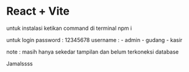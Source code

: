 # React + Vite

untuk instalasi ketikan command di terminal 
npm i

untuk login 
password : 12345678
username : - admin
           - gudang
           - kasir

note : masih hanya sekedar tampilan dan belum terkoneksi database



Jamalssss
